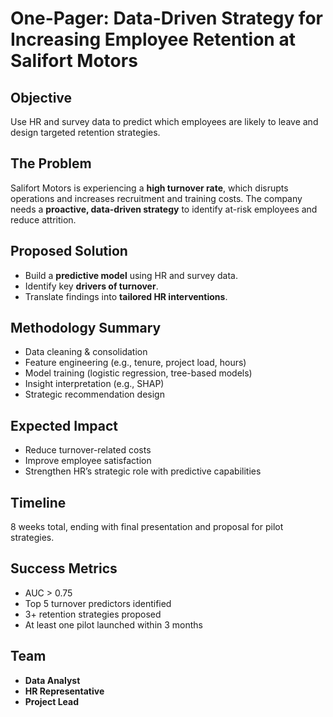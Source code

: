 
# One-Pager: Data-Driven Strategy for Increasing Employee Retention at Salifort Motors

## Objective
Use HR and survey data to predict which employees are likely to leave and design targeted retention strategies.

## The Problem
Salifort Motors is experiencing a **high turnover rate**, which disrupts operations and increases recruitment and training costs. The company needs a **proactive, data-driven strategy** to identify at-risk employees and reduce attrition.

## Proposed Solution
- Build a **predictive model** using HR and survey data.
- Identify key **drivers of turnover**.
- Translate findings into **tailored HR interventions**.

## Methodology Summary
- Data cleaning & consolidation  
- Feature engineering (e.g., tenure, project load, hours)  
- Model training (logistic regression, tree-based models)  
- Insight interpretation (e.g., SHAP)  
- Strategic recommendation design

## Expected Impact
- Reduce turnover-related costs  
- Improve employee satisfaction  
- Strengthen HR’s strategic role with predictive capabilities

## Timeline
8 weeks total, ending with final presentation and proposal for pilot strategies.

## Success Metrics
- AUC > 0.75  
- Top 5 turnover predictors identified  
- 3+ retention strategies proposed  
- At least one pilot launched within 3 months

## Team
- **Data Analyst**  
- **HR Representative**  
- **Project Lead**
